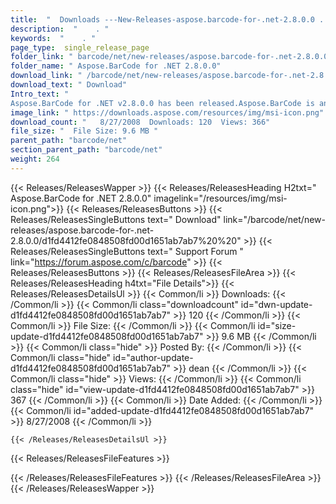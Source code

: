 ```yaml
---
title:  "  Downloads ---New-Releases-aspose.barcode-for-.net-2.8.0.0 . " 
description:  "    . " 
keywords:  "    . " 
page_type:  single_release_page
folder_link: " barcode/net/new-releases/aspose.barcode-for-.net-2.8.0.0/"
folder_name: " Aspose.BarCode for .NET 2.8.0.0"
download_link: " /barcode/net/new-releases/aspose.barcode-for-.net-2.8.0.0/d1fd4412fe0848508fd00d1651ab7ab7"
download_text: " Download"
Intro_text: " 
Aspose.BarCode for .NET v2.8.0.0 has been released.Aspose.BarCode is an All-In..."
image_link: " https://downloads.aspose.com/resources/img/msi-icon.png"
download_count: "   8/27/2008  Downloads: 120  Views: 366"
file_size: "  File Size: 9.6 MB "
parent_path: "barcode/net"
section_parent_path: "barcode/net"
weight: 264 
---
```


{{< Releases/ReleasesWapper >}}
  {{< Releases/ReleasesHeading H2txt=" Aspose.BarCode for .NET 2.8.0.0" imagelink="/resources/img/msi-icon.png">}}
  {{< Releases/ReleasesButtons >}}
    {{< Releases/ReleasesSingleButtons text=" Download" link="/barcode/net/new-releases/aspose.barcode-for-.net-2.8.0.0/d1fd4412fe0848508fd00d1651ab7ab7%20%20" >}}
    {{< Releases/ReleasesSingleButtons text=" Support Forum " link="https://forum.aspose.com/c/barcode" >}}
  {{< Releases/ReleasesButtons >}}
  {{< Releases/ReleasesFileArea >}}
    {{< Releases/ReleasesHeading h4txt="File Details">}}
    {{< Releases/ReleasesDetailsUl >}}
            {{< Common/li  >}} Downloads: {{< /Common/li >}} 
      {{< Common/li class="downloadcount" id="dwn-update-d1fd4412fe0848508fd00d1651ab7ab7" >}} 120 {{< /Common/li >}} 
      {{< Common/li  >}} File Size: {{< /Common/li >}} 
      {{< Common/li id="size-update-d1fd4412fe0848508fd00d1651ab7ab7" >}} 9.6 MB {{< /Common/li >}} 
      {{< Common/li  class="hide" >}} Posted By: {{< /Common/li >}} 
      {{< Common/li class="hide" id="author-update-d1fd4412fe0848508fd00d1651ab7ab7" >}} dean {{< /Common/li >}} 
      {{< Common/li class="hide"  >}} Views: {{< /Common/li >}} 
      {{< Common/li class="hide" id="view-update-d1fd4412fe0848508fd00d1651ab7ab7" >}} 367 {{< /Common/li >}} 
      {{< Common/li  >}} Date Added: {{< /Common/li >}} 
      {{< Common/li id="added-update-d1fd4412fe0848508fd00d1651ab7ab7" >}} 8/27/2008 {{< /Common/li >}} 

    {{< /Releases/ReleasesDetailsUl >}}

  {{< Releases/ReleasesFileFeatures >}}
      
  {{< /Releases/ReleasesFileFeatures >}}
 {{< /Releases/ReleasesFileArea >}}
{{< /Releases/ReleasesWapper >}}


